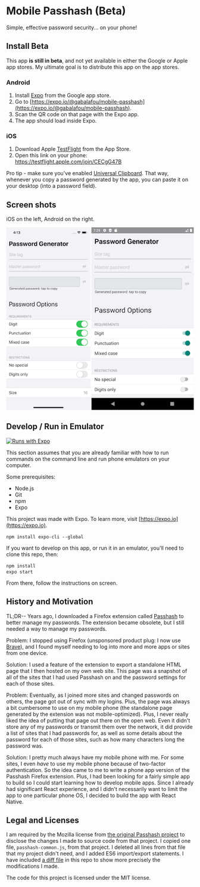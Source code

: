 # Mobile Passhash (Beta)

Simple, effective password security... on your phone!


## Install Beta

This app **is still in beta**, and not yet available in either the Google or Apple app stores.
My ultimate goal is to distribute this app on the app stores.

### Android

1. Install [Expo](https://play.google.com/store/apps/details?id=host.exp.exponent&referrer=www) from the Google app store.
2. Go to [https://expo.io/@gabalafou/mobile-passhash](https://expo.io/@gabalafou/mobile-passhash).
3. Scan the QR code on that page with the Expo app.
4. The app should load inside Expo.

### iOS

1. Download Apple [TestFlight](https://apps.apple.com/us/app/testflight/id899247664) from the App Store.
2. Open this link on your phone: https://testflight.apple.com/join/CECgG47B

Pro tip - make sure you've enabled [Universal Clipboard](https://support.apple.com/en-us/HT209460). That way, whenever you copy a password generated by the app, you can paste it on your desktop (into a password field). 

## Screen shots

iOS on the left, Android on the right.

![iOS and Android simulator screen shots, side by side](/ios-android-side-by-side.png?raw=true)


## Develop / Run in Emulator

[![Runs with Expo](https://img.shields.io/badge/Runs%20with%20Expo-4630EB.svg?style=flat-square&logo=EXPO&labelColor=f3f3f3&logoColor=000)](https://expo.io/)

This section assumes that you are already familiar with how to run commands on the command line and run phone emulators on your computer.

Some prerequisites:
- Node.js
- Git
- npm
- Expo

This project was made with Expo. To learn more, visit [https://expo.io](https://expo.io).

    npm install expo-cli --global

If you want to develop on this app, or run it in an emulator, you'll need to clone this repo, then:

    npm install
    expo start

From there, follow the instructions on screen.


## History and Motivation

TL;DR-- Years ago, I downloaded a Firefox extension called [Passhash](https://github.com/wijjo/PassHash) to better manage my passwords. The extension became obsolete, but I still needed a way to manage my passwords.

Problem: I stopped using Firefox (unsponsored product plug: I now use [Brave](https://brave.com/)), and I found myself needing to log into more and more apps or sites from one device.

Solution: I used a feature of the extension to export a standalone HTML page that I then hosted on my own web site. This page was a snapshot of all of the sites that I had used Passhash on and the password settings for each of those sites.

Problem: Eventually, as I joined more sites and changed passwords on others, the page got out of sync with my logins. Plus, the page was always a bit cumbersome to use on my mobile phone (the standalone page generated by the extension was not mobile-optimized). Plus, I never really liked the idea of putting that page out there on the open web. Even it didn't store any of my passwords or transmit them over the network, it did provide a list of sites that I had passwords for, as well as some details about the password for each of those sites, such as how many characters long the password was.

Solution: I pretty much always have my mobile phone with me. For some sites, I even *have* to use my mobile phone because of two-factor authentication. So the idea came to me to write a phone app version of the Passhash Firefox extension. Plus, I had been looking for a fairly simple app to build so I could start learning how to develop mobile apps. Since I already had significant React experience, and I didn't necessarily want to limit the app to one particular phone OS, I decided to build the app with React Native.


## Legal and Licenses

I am required by the Mozilla license from [the original Passhash project](https://github.com/wijjo/PassHash) to disclose the changes I made to source code from that project. I copied one file, `passhash-common.js`, from that project. I deleted all lines from that file that my project didn't need, and I added ES6 import/export statements. I have included [a diff file](passhash-diff.patch) in this repo to show more precisely the modifications I made.

The code for this project is licensed under the MIT license.
